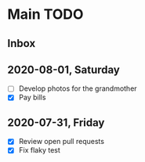 # Main TODO

## Inbox


## 2020-08-01, Saturday

- [ ] Develop photos for the grandmother
- [X] Pay bills

## 2020-07-31, Friday

- [X] Review open pull requests
- [X] Fix flaky test
